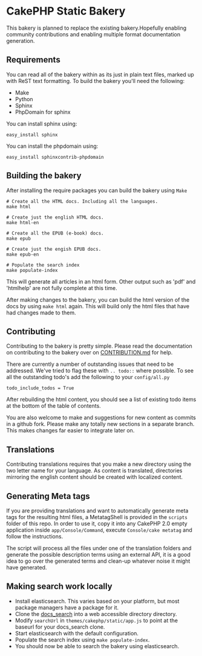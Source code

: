 CakePHP Static Bakery
=====================

This bakery is planned to replace the existing bakery.Hopefully enabling
community contributions and enabling multiple format documentation generation.

Requirements
------------

You can read all of the bakery within as its just in plain text files, marked up
with ReST text formatting. To build the bakery you'll need the following:

* Make
* Python
* Sphinx
* PhpDomain for sphinx

You can install sphinx using:

	easy_install sphinx

You can install the phpdomain using:

	easy_install sphinxcontrib-phpdomain

Building the bakery
-------------------

After installing the require packages you can build the bakery using `Make`

	# Create all the HTML docs. Including all the languages.
	make html

	# Create just the english HTML docs.
	make html-en

	# Create all the EPUB (e-book) docs.
	make epub

	# Create just the engish EPUB docs.
	make epub-en

	# Populate the search index
	make populate-index

This will generate all articles in an html form. Other output such as 'pdf' and
'htmlhelp' are not fully complete at this time.

After making changes to the bakery, you can build the html version of the docs
by using `make html` again. This will build only the html files that have had
changes made to them.


Contributing
------------

Contributing to the bakery is pretty simple. Please read the documentation on
contributing to the bakery over on [CONTRIBUTION.md](http://github.com/cakephp/bakery/CONTRIBUTION.md)
for help.

There are currently a number of outstanding issues that need to be addressed.
We've tried to flag these with `.. todo::` where possible. To see all the
outstanding todo's add the following to your `config/all.py`

	todo_include_todos = True

After rebuilding the html content, you should see a list of existing todo items
at the bottom of the table of contents.

You are also welcome to make and suggestions for new content as commits in a
github fork. Please make any totally new sections in a separate branch. This
makes changes far easier to integrate later on.

Translations
------------

Contributing translations requires that you make a new directory using the two letter name for your language.  As content is translated, directories mirroring the english content should be created with localized content.


Generating Meta tags
--------------------

If you are providing translations and want to automatically generate meta tags
for the resulting html files, a MetatagShell is provided in the `scripts` folder
of this repo. In order to use it, copy it into any CakePHP 2.0 empty application
inside `app/Console/Command`, execute `Console/cake metatag` and follow the
instructions.

The script will process all the files under one of the translation folders and
generate the possible description terms using an external API, it is a good idea
to go over the generated terms and clean-up whatever noise it might have
generated.

Making search work locally
--------------------------

* Install elasticsearch. This varies based on your platform, but most
  package managers have a package for it.
* Clone the [docs_search](https://github.com/cakephp/docs_search) into a
  web accessible directory directory.
* Modify `searchUrl` in `themes/cakephp/static/app.js` to point at the
  baseurl for your docs_search clone.
* Start elasticsearch with the default configuration.
* Populate the search index using `make populate-index`.
* You should now be able to search the bakery using elasticsearch.


